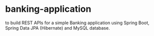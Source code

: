 # banking-application
to build REST APIs for a simple Banking application using Spring Boot, Spring Data JPA (Hibernate) and MySQL database. 
